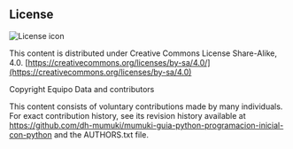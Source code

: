## License
![License icon](https://licensebuttons.net/l/by-sa/3.0/88x31.png)

This content is distributed under Creative Commons License Share-Alike, 4.0. [https://creativecommons.org/licenses/by-sa/4.0/](https://creativecommons.org/licenses/by-sa/4.0)

Copyright Equipo Data and contributors

This content consists of voluntary contributions made by many
individuals. For exact contribution history, see its revision history
available at https://github.com/dh-mumuki/mumuki-guia-python-programacion-inicial-con-python and the AUTHORS.txt file.

